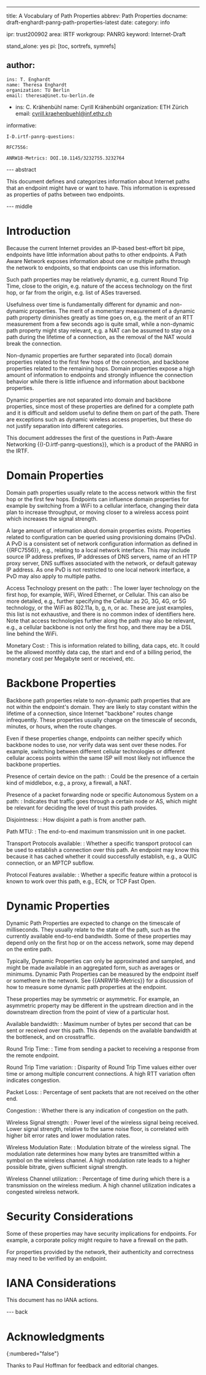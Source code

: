 ---
title: A Vocabulary of Path Properties
abbrev: Path Properties
docname: draft-enghardt-panrg-path-properties-latest
date:
category: info

ipr: trust200902
area: IRTF
workgroup: PANRG
keyword: Internet-Draft

stand_alone: yes
pi: [toc, sortrefs, symrefs]

author:
 -
    ins: T. Enghardt
    name: Theresa Enghardt
    organization: TU Berlin
    email: theresa@inet.tu-berlin.de
 -
    ins: C. Krähenbühl
    name: Cyrill Krähenbühl
    organization: ETH Zürich
    email: cyrill.kraehenbuehl@inf.ethz.ch

informative:

    I-D.irtf-panrg-questions:

    RFC7556:

    ANRW18-Metrics: DOI.10.1145/3232755.3232764

--- abstract

This document defines and categorizes
information about Internet paths that an endpoint might have or want to have.
This information is expressed as properties of paths between two endpoints.

--- middle

# Introduction

Because the current Internet provides an IP-based best-effort bit pipe, endpoints have little information about paths to other endpoints.
A Path Aware Network exposes information about one or multiple paths through the network to endpoints,
so that endpoints can use this information.

Such path properties may be relatively dynamic, e.g. current Round Trip Time, close to the origin, e.g. nature of the access technology on the first hop, or far from the origin, e.g. list of ASes traversed.

Usefulness over time is fundamentally different for dynamic and non-dynamic properties.
The merit of a momentary measurement of a dynamic path property diminishes greatly as time goes on, e.g. the merit of an RTT measurement from a few seconds ago is quite small, while a non-dynamic path property might stay relevant, e.g. a NAT can be assumed to stay on a path during the lifetime of a connection, as the removal of the NAT would break the connection.

Non-dynamic properties are further separated into (local) domain properties related to the first few hops of the connection, and backbone properties related to the remaining hops.
Domain properties expose a high amount of information to endpoints and strongly influence the connection behavior while there is little influence and information about backbone properties.

Dynamic properties are not separated into domain and backbone properties, since most of these properties are defined for a complete path and it is difficult and seldom useful to define them on part of the path.
There are exceptions such as dynamic wireless access properties, but these do not justify separation into different categories.

This document addresses the first of the questions
in Path-Aware Networking {{I-D.irtf-panrg-questions}}, which is a product of the PANRG in the IRTF.


# Domain Properties

Domain path properties usually relate to the access network within the first hop or the first few hops.
Endpoints can influence domain properties for example by switching from a WiFi to a cellular interface, changing their data plan to increase throughput, or moving closer to a wireless access point which increases the signal strength.

A large amount of information about domain properties exists.
Properties related to configuration can be queried using provisioning domains (PvDs).
A PvD is a consistent set of network configuration information as defined in {{RFC7556}}, e.g., relating to a local network interface.
This may include source IP address prefixes, IP addresses of DNS servers, name of an HTTP proxy server, DNS suffixes associated with the network, or default gateway IP address.
As one PvD is not restricted to one local network interface, a PvD may also apply to multiple paths.

Access Technology present on the path:
: The lower layer technology on the first hop, for example, WiFi, Wired Ethernet, or Cellular. This can also be more detailed, e.g., further specifying the Cellular as 2G, 3G, 4G, or 5G technology, or the WiFi as 802.11a, b, g, n, or ac. These are just examples, this list is not exhaustive, and there is no common index of identifiers here. Note that access technologies further along the path may also be relevant, e.g., a cellular backbone is not only the first hop, and there may be a DSL line behind the WiFi.

Monetary Cost:
: This is information related to billing, data caps, etc. It could be the allowed monthly data cap, the start and end of a billing period, the monetary cost per Megabyte sent or received, etc.


# Backbone Properties

Backbone path properties relate to non-dynamic path properties that are not within the endpoint's domain.
They are likely to stay constant within the lifetime of a connection, since Internet "backbone" routes change infrequently.
These properties usually change on the timescale of seconds, minutes, or hours, when the route changes.

Even if these properties change, endpoints can neither specify which backbone nodes to use, nor verify data was sent over these nodes.
For example, switching between different cellular technologies or different cellular access points within the same ISP will most likely not influence the backbone properties.

Presence of certain device on the path:
: Could be the presence of a certain kind of middlebox, e.g., a proxy, a firewall, a NAT.

Presence of a packet forwarding node or specific Autonomous System on a path:
: Indicates that traffic goes through a certain node or AS, which might be relevant for deciding the level of trust this path provides.

Disjointness:
: How disjoint a path is from another path.

Path MTU:
: The end-to-end maximum transmission unit in one packet.

Transport Protocols available:
: Whether a specific transport protocol can be used to establish a connection over this path. An endpoint may know this because it has cached whether it could successfully establish, e.g., a QUIC connection, or an MPTCP subflow.

Protocol Features available:
: Whether a specific feature within a protocol is known to work over this path, e.g., ECN, or TCP Fast Open.


# Dynamic Properties

Dynamic Path Properties are expected to change on the timescale of milliseconds.
They usually relate to the state of the path, such as the currently available end-to-end bandwidth.
Some of these properties may depend only on the first hop or on the access network, some may depend on the entire path.

Typically, Dynamic Properties can only be approximated and sampled, and might be made available in an aggregated form, such as averages or minimums.
Dynamic Path Properties can be measured by the endpoint itself or somethere in the network.
See {{ANRW18-Metrics}} for a discussion of how to measure some dynamic path properties at the endpoint.


These properties may be symmetric or asymmetric. For example, an asymmetric property may be different in the upstream direction and in the downstream direction from the point of view of a particular host.



Available bandwidth:
: Maximum number of bytes per second that can be sent or received over this path. This depends on the available bandwidth at the bottleneck, and on crosstraffic.

Round Trip Time:
: Time from sending a packet to receiving a response from the remote endpoint.

Round Trip Time variation:
: Disparity of Round Trip Time values either over time or among multiple concurrent connections. A high RTT variation often indicates congestion.

Packet Loss:
: Percentage of sent packets that are not received on the other end.

Congestion:
: Whether there is any indication of congestion on the path.

Wireless Signal strength:
: Power level of the wireless signal being received. Lower signal strength, relative to the same noise floor, is correlated with higher bit error rates and lower modulation rates.

Wireless Modulation Rate:
: Modulation bitrate of the wireless signal. The modulation rate determines how many bytes are transmitted within a symbol on the wireless channel. A high modulation rate leads to a higher possible bitrate, given sufficient signal strength.

Wireless Channel utilization:
: Percentage of time during which there is a transmission on the wireless medium. A high channel utilization indicates a congested wireless network.


# Security Considerations

Some of these properties may have security implications for endpoints.
For example, a corporate policy might require to have a firewall on the path.

For properties provided by the network, their authenticity and correctness may need to be verified by an endpoint.


# IANA Considerations

This document has no IANA actions.



--- back

# Acknowledgments
{:numbered="false"}

Thanks to Paul Hoffman for feedback and editorial changes.
